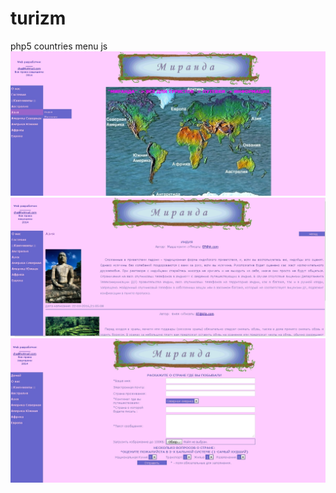 # turizm
php5
countries menu js
<img src="https://github.com/afik7/turizm/blob/master/p1.jpg">
<img src="https://github.com/afik7/turizm/blob/master/p2.jpg">
<img src="https://github.com/afik7/turizm/blob/master/p3.jpg">
